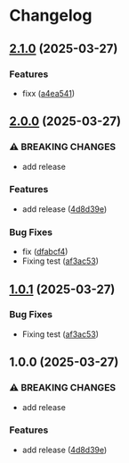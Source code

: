 # Changelog

## [2.1.0](https://github.com/takost/go-example/compare/v2.0.0...v2.1.0) (2025-03-27)


### Features

* fixx ([a4ea541](https://github.com/takost/go-example/commit/a4ea541c7917ad88774b6fda022a998787c21e5a))

## [2.0.0](https://github.com/takost/go-example/compare/v1.0.1...v2.0.0) (2025-03-27)


### ⚠ BREAKING CHANGES

* add release

### Features

* add release ([4d8d39e](https://github.com/takost/go-example/commit/4d8d39e9631b4d977b043b67f7026f3071b01549))


### Bug Fixes

* fix ([dfabcf4](https://github.com/takost/go-example/commit/dfabcf46fcee8622b843adc29bc89c85cda4baef))
* Fixing test ([af3ac53](https://github.com/takost/go-example/commit/af3ac53a008d1856ac165a386c4efd0c8eff5638))

## [1.0.1](https://github.com/takost/go-example/compare/v1.0.0...v1.0.1) (2025-03-27)


### Bug Fixes

* Fixing test ([af3ac53](https://github.com/takost/go-example/commit/af3ac53a008d1856ac165a386c4efd0c8eff5638))

## 1.0.0 (2025-03-27)


### ⚠ BREAKING CHANGES

* add release

### Features

* add release ([4d8d39e](https://github.com/takost/go-example/commit/4d8d39e9631b4d977b043b67f7026f3071b01549))
